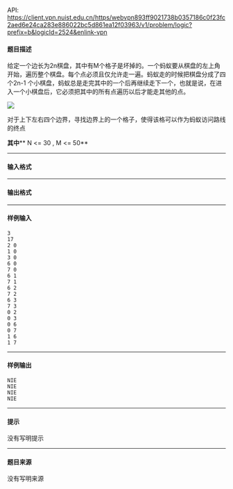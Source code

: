 API: https://client.vpn.nuist.edu.cn/https/webvpn893ff9021738b0357186c0f23fc2aed6e24ca283e886022bc5d861ea12f03963/v1/problem/logic?prefix=b&logicId=2524&enlink-vpn

#### 题目描述

给定一个边长为2n棋盘，其中有M个格子是坏掉的。一个蚂蚁要从棋盘的左上角开始，遍历整个棋盘。每个点必须且仅允许走一遍。蚂蚁走的时候把棋盘分成了四个2n-1 个小棋盘，蚂蚁总是走完其中的一个后再继续走下一个，也就是说，在进入一个小棋盘后，它必须把其中的所有点遍历以后才能走其他的点。

![](../file/2524_0.jpg)

对于上下左右四个边界，寻找边界上的一个格子，使得该格可以作为蚂蚁访问路线的终点

**其中**** N <= 30 , M <= 50**

---

#### 输入格式

---

#### 输出格式

---

#### 样例输入
```
3
17
2 0
1 0
3 0
6 0
7 0
6 1
7 1
6 2
7 2
6 3
7 3
0 2
0 3
0 6
0 7
1 6
1 7

```

---

#### 样例输出
```
NIE
NIE
NIE
NIE

```

---

#### 提示

没有写明提示

---

#### 题目来源

没有写明来源